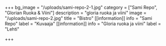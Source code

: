 +++
bg_image = "/uploads/sami-repo-2-1.jpg"
category = ["Sami Repo", "Glorian Ruoka & Viini"]
description = "gloria ruoka ja viini"
image = "/uploads/sami-repo-2.jpg"
title = "Bistro"
[[information]]
info = "Sami Repo"
label = "Kuvaaja"
[[information]]
info = "Gloria ruoka ja viini"
label = "Lehti"

+++
